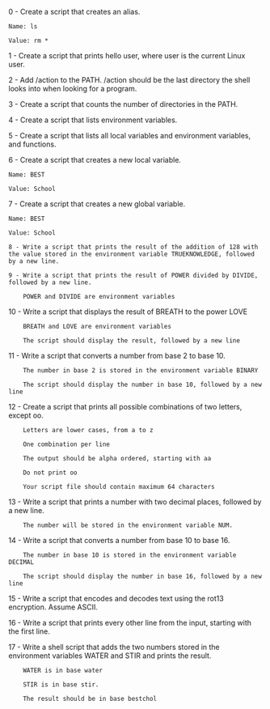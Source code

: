 0 - Create a script that creates an alias.
    
    Name: ls
    
    Value: rm *

1 - Create a script that prints hello user, where user is the current Linux user.

2 - Add /action to the PATH. /action should be the last directory the shell looks into when looking for a program.

3 - Create a script that counts the number of directories in the PATH.

4 - Create a script that lists environment variables.

5 - Create a script that lists all local variables and environment variables, and functions.

6 - Create a script that creates a new local variable.
    
    Name: BEST
    
    Value: School
7 - Create a script that creates a new global variable.
    
    Name: BEST
    
    Value: School
    
    8 - Write a script that prints the result of the addition of 128 with the value stored in the environment variable TRUEKNOWLEDGE, followed by a new line.
    
    9 - Write a script that prints the result of POWER divided by DIVIDE, followed by a new line.

        POWER and DIVIDE are environment variables
        
   10 - Write a script that displays the result of BREATH to the power LOVE
        
        BREATH and LOVE are environment variables
        
        The script should display the result, followed by a new line
        
   11 - Write a script that converts a number from base 2 to base 10.
        
        The number in base 2 is stored in the environment variable BINARY
        
        The script should display the number in base 10, followed by a new line
        
   12 - Create a script that prints all possible combinations of two letters, except oo.
        
        Letters are lower cases, from a to z
        
        One combination per line
        
        The output should be alpha ordered, starting with aa
        
        Do not print oo
        
        Your script file should contain maximum 64 characters
        
   13 - Write a script that prints a number with two decimal places, followed by a new line.

        The number will be stored in the environment variable NUM.
        
   14 - Write a script that converts a number from base 10 to base 16.

        
        The number in base 10 is stored in the environment variable DECIMAL
        
        The script should display the number in base 16, followed by a new line 
        
   15 - Write a script that encodes and decodes text using the rot13 encryption. Assume ASCII.
   
   16 - Write a script that prints every other line from the input, starting with the first line.
   
   17 - Write a shell script that adds the two numbers stored in the environment variables WATER and STIR and prints the result.
        
        WATER is in base water
        
        STIR is in base stir.
        
        The result should be in base bestchol

